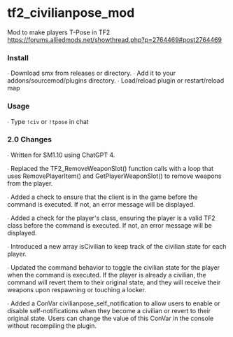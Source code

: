 # tf2_civilianpose_mod

Mod to make players T-Pose in TF2  
https://forums.alliedmods.net/showthread.php?p=2764469#post2764469

### Install

∙ Download smx from releases or directory.
∙ Add it to your addons/sourcemod/plugins directory.
∙ Load/reload plugin or restart/reload map

### Usage

∙ Type `!civ` or `!tpose` in chat

### 2.0 Changes

∙ Written for SM1.10 using ChatGPT 4.

∙ Replaced the TF2_RemoveWeaponSlot() function calls with a loop that uses RemovePlayerItem() and GetPlayerWeaponSlot() to remove weapons from the player.

∙ Added a check to ensure that the client is in the game before the command is executed. If not, an error message will be displayed.

∙ Added a check for the player's class, ensuring the player is a valid TF2 class before the command is executed. If not, an error message will be displayed.

∙ Introduced a new array isCivilian to keep track of the civilian state for each player.

∙ Updated the command behavior to toggle the civilian state for the player when the command is executed. If the player is already a civilian, the command will revert them to their original state, and they will receive their weapons upon respawning or touching a locker.

∙ Added a ConVar civilianpose_self_notification to allow users to enable or disable self-notifications when they become a civilian or revert to their original state. Users can change the value of this ConVar in the console without recompiling the plugin.